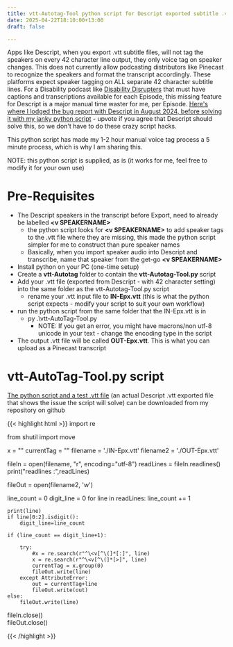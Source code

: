 ```yaml
---
title: vtt-Autotag-Tool python script for Descript exported subtitle .vtt files
date: 2025-04-22T18:10:00+13:00
draft: false

---
```


Apps like Descript, when you export .vtt subtitle files, will not tag the speakers on every 42 character line output, they only voice tag on speaker changes. This does not currently allow podcasting distributors like Pinecast to recognize the speakers and format the transcript accordingly. These platforms expect speaker tagging on ALL separate 42 character subtitle lines.
For a Disability podcast like [Disability Disrupters](https://pinecast.com/feed/disability-disrupters) that must have captions and transcriptions available for each Episode, this missing feature for Descript is a major manual time waster for me, per Episode.
[Here's where I lodged the bug report with Descript in August 2024, before solving it with my janky python script](https://descript.canny.io/feature-requests/p/voice-tags-in-vtt) - upvote if you agree that Descript should solve this, so we don't have to do these crazy script hacks.
<p>This python script has made my 1-2 hour manual voice tag process a 5 minute process, which is why I am sharing this.
<p>
NOTE: this python script is supplied, as is (it works for me, feel free to modify it for your own use)

# Pre-Requisites
* The Descript speakers in the transcript before Export, need to already be labelled **&lt;v SPEAKERNAME&gt;**
	* the python script looks for **&lt;v SPEAKERNAME&gt;** to add speaker tags to the .vtt file where they are missing, this made the python script simpler for me to construct than pure speaker names
	* Basically, when you import speaker audio into Descript and transcribe, name that speaker from the get-go **&lt;v SPEAKERNAME&gt;**
* Install python on your PC (one-time setup)
* Create a **vtt-Autotag** folder to contain the **vtt-Autotag-Tool.py** script 
* Add your .vtt file (exported from Descript - with 42 character setting) into the same folder as the vtt-Autotag-Tool.py script
	* rename your .vtt input file to **IN-Epx.vtt** (this is what the python script expects - modify your script to suit your own workflow)
* run the python script from the same folder that the IN-Epx.vtt is in
	* py .\vtt-AutoTag-Tool.py
		* NOTE: If you get an error, you might have macrons/non utf-8 unicode in your text - change the encoding type in the script
* The output .vtt file will be called **OUT-Epx.vtt**. This is what you can upload as a Pinecast transcript 

# vtt-AutoTag-Tool.py script
[The python script and a test .vtt file](https://github.com/bitrat/bitrat-blog-starter/tree/main/vtt-Autotag) (an actual Descript .vtt exported file that shows the issue the script will solve) can be downloaded from my repository on github

{{< highlight html >}}
import re

from shutil import move

x = ""
currentTag = "<v TestPerson>"
filename = './IN-Epx.vtt'
filename2 = './OUT-Epx.vtt'

fileIn = open(filename, "r", encoding="utf-8")
readLines = fileIn.readlines()
print("readlines :",readLines)

fileOut = open(filename2, 'w')

line_count = 0
digit_line = 0
for line in readLines:
    line_count += 1

    print(line)
    if line[0:2].isdigit():
        digit_line=line_count

    if (line_count == digit_line+1):

        try:
            #x = re.search(r"^\<v[^\(]*[:]", line)
            x = re.search(r"^\<v[^\(]*[>]", line)
            currentTag = x.group(0)
            fileOut.write(line)
        except AttributeError:
            out = currentTag+line  
            fileOut.write(out)
    else:
        fileOut.write(line)
fileIn.close()     
fileOut.close()      
     
{{< /highlight >}}

